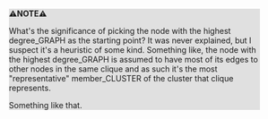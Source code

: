 <div style="margin:2em; background-color: #e0e0e0;">

<strong>⚠️NOTE️️️⚠️</strong>

What's the significance of picking the node with the highest degree_GRAPH as the starting point? It was never explained, but I suspect it's a heuristic of some kind. Something like, the node with the highest degree_GRAPH is assumed to have most of its edges to other nodes in the same clique and as such it's the most "representative" member_CLUSTER of the cluster that clique represents.

Something like that.
</div>

